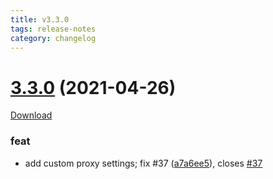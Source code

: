 ```yaml
---
title: v3.3.0
tags: release-notes
category: changelog
---
```

# [3.3.0](https://github.com/Samarium150/mirai-console-lolicon/compare/3.2.1...3.3.0) (2021-04-26)

[Download](/mirai-console-lolicon/assets/jars/mirai-console-lolicon-3.3.0.mirai.jar)
<!--more-->

### feat

* add custom proxy settings; fix #37 ([a7a6ee5](https://github.com/Samarium150/mirai-console-lolicon/commit/a7a6ee5484f1d01bcbb12d4ecd0fb0bb4ccf3ea5)), closes [#37](https://github.com/Samarium150/mirai-console-lolicon/issues/37)
